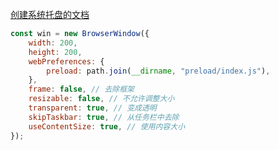 [创建系统托盘的文档](https://www.electronjs.org/zh/docs/latest/api/tray)

```js
const win = new BrowserWindow({
    width: 200,
    height: 200,
    webPreferences: {
        preload: path.join(__dirname, "preload/index.js"),
    },
    frame: false, // 去除框架
    resizable: false, // 不允许调整大小
    transparent: true, // 变成透明
    skipTaskbar: true, // 从任务栏中去除
    useContentSize: true, // 使用内容大小
});
```
